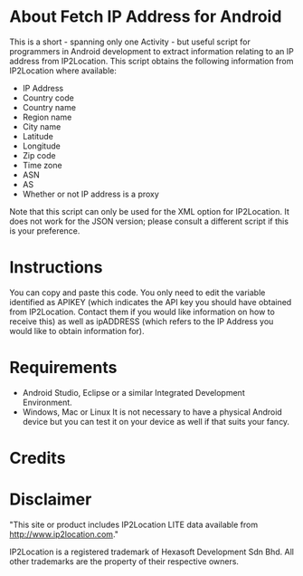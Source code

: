 # About Fetch IP Address for Android
This is a short - spanning only one Activity - but useful script for programmers in Android development to extract information relating to an IP address from IP2Location. This script obtains the following information from IP2Location where available:
* IP Address
* Country code
* Country name
* Region name
* City name
* Latitude
* Longitude
* Zip code
* Time zone
* ASN
* AS
* Whether or not IP address is a proxy

Note that this script can only be used for the XML option for IP2Location. It does not work for the JSON version; please consult a different script if this is your preference.


# Instructions
You can copy and paste this code. You only need to edit the variable identified as APIKEY (which indicates the API key you should have obtained from IP2Location. Contact them if you would like information on how to receive this) as well as ipADDRESS (which refers to the IP Address you would like to obtain information for). 

# Requirements
* Android Studio, Eclipse or a similar Integrated Development Environment.
* Windows, Mac or Linux
It is not necessary to have a physical Android device but you can test it on your device as well if that suits your fancy.

# Credits

# Disclaimer
"This site or product includes IP2Location LITE data available from http://www.ip2location.com."

IP2Location is a registered trademark of Hexasoft Development Sdn Bhd. All other trademarks are the property of their respective owners.
